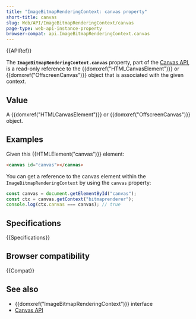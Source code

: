 ```yaml
---
title: "ImageBitmapRenderingContext: canvas property"
short-title: canvas
slug: Web/API/ImageBitmapRenderingContext/canvas
page-type: web-api-instance-property
browser-compat: api.ImageBitmapRenderingContext.canvas
---
```


{{APIRef}}

The **`ImageBitmapRenderingContext.canvas`** property, part of the
[Canvas API](/en-US/docs/Web/API/Canvas_API), is a read-only reference to the
{{domxref("HTMLCanvasElement")}} or {{domxref("OffscreenCanvas")}} object that is associated with the given context.

## Value

A {{domxref("HTMLCanvasElement")}} or {{domxref("OffscreenCanvas")}} object.

## Examples

Given this {{HTMLElement("canvas")}} element:

```html
<canvas id="canvas"></canvas>
```

You can get a reference to the canvas element within the `ImageBitmapRenderingContext` by using the `canvas` property:

```js
const canvas = document.getElementById("canvas");
const ctx = canvas.getContext("bitmaprenderer");
console.log(ctx.canvas === canvas); // true
```

## Specifications

{{Specifications}}

## Browser compatibility

{{Compat}}

## See also

- {{domxref("ImageBitmapRenderingContext")}} interface
- [Canvas API](/en-US/docs/Web/API/Canvas_API)
